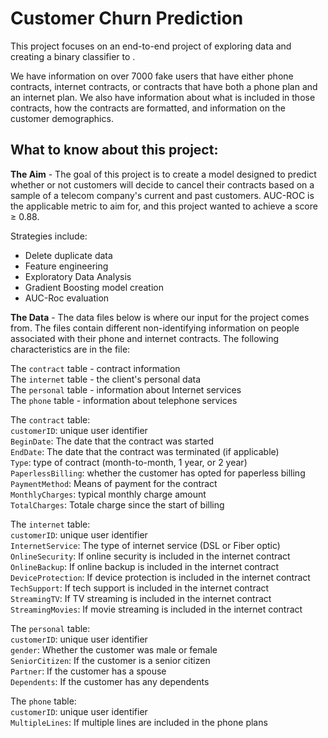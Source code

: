 # Customer Churn Prediction

This project focuses on an end-to-end project of exploring data and creating a binary classifier to .

We have information on over 7000 fake users that have either phone contracts, internet contracts, or contracts that have both a phone plan and an internet plan. We also have information about what is included in those contracts, how the contracts are formatted, and information on the customer demographics.

## What to know about this project:

**The Aim** - The goal of this project is to create a model designed to predict whether or not customers will decide to cancel their contracts based on a sample of a telecom company's current and past customers. AUC-ROC is the applicable metric to aim for, and this project wanted to achieve a score $\ge$ 0.88.

Strategies include:
- Delete duplicate data
- Feature engineering
- Exploratory Data Analysis
- Gradient Boosting model creation
- AUC-Roc evaluation

**The Data** - The data files below is where our input for the project comes from. The files contain different non-identifying information on people associated with their phone and internet contracts. The following characteristics are in the file:

The `contract` table - contract information  
The `internet` table - the client's personal data  
The `personal` table - information about Internet services  
The `phone` table - information about telephone services

The `contract` table:  
`customerID`: unique user identifier  
`BeginDate`: The date that the contract was started  
`EndDate`: The date that the contract was terminated (if applicable)  
`Type`: type of contract (month-to-month, 1 year, or 2 year)  
`PaperlessBilling`: whether the customer has opted for paperless billing  
`PaymentMethod`: Means of payment for the contract  
`MonthlyCharges`: typical monthly charge amount  
`TotalCharges`: Totale charge since the start of billing  

The `internet` table:  
`customerID`: unique user identifier  
`InternetService`: The type of internet service (DSL or Fiber optic)  
`OnlineSecurity`: If online security is included in the internet contract  
`OnlineBackup`: If online backup is included in the internet contract  
`DeviceProtection`: If device protection is included in the internet contract  
`TechSupport`: If tech support is included in the internet contract  
`StreamingTV`: If TV streaming is included in the internet contract  
`StreamingMovies`: If movie streaming is included in the internet contract  

The `personal` table:  
`customerID`: unique user identifier  
`gender`: Whether the customer was male or female  
`SeniorCitizen`: If the customer is a senior citizen  
`Partner`: If the customer has a spouse  
`Dependents`: If the customer has any dependents  

The `phone` table:  
`customerID`: unique user identifier  
`MultipleLines`: If multiple lines are included in the phone plans  
